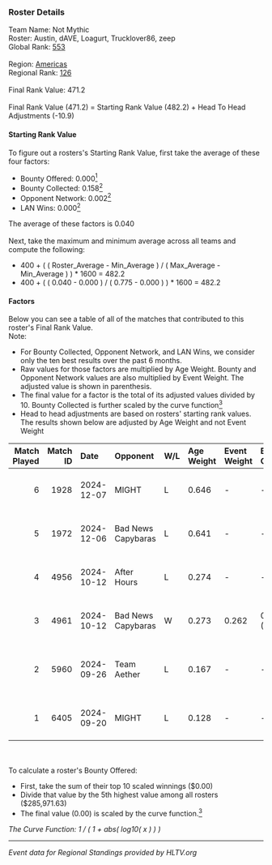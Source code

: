 ### Roster Details<br />
Team Name: Not Mythic<br />
Roster: Austin, dAVE, Loagurt, Trucklover86, zeep<br />
Global Rank: [553](../../standings_global_2025_02_28.md)<br />
<br />
Region: [Americas]( ../../standings_americas_2025_02_28.md)<br />
Regional Rank: [126]( ../../standings_americas_2025_02_28.md)<br />
<br />
Final Rank Value:  471.2<br />
<br />
Final Rank Value (471.2) = Starting Rank Value (482.2) + Head To Head Adjustments (-10.9)<br />

#### Starting Rank Value<br />
To figure out a rosters's Starting Rank Value, first take the average of these four factors:<br />
- Bounty Offered: 0.000[<sup>1</sup>](#table2)
- Bounty Collected: 0.158[<sup>2</sup>](#table1)
- Opponent Network: 0.002[<sup>2</sup>](#table1)
- LAN Wins: 0.000[<sup>2</sup>](#table1)

The average of these factors is 0.040<br />
<br />
Next, take the maximum and minimum average across all teams and compute the following:<br />
- 400 + ( ( Roster_Average - Min_Average ) / ( Max_Average - Min_Average ) ) * 1600 = 482.2
- 400 + ( ( 0.040 - 0.000 ) / ( 0.775 - 0.000 ) ) * 1600 = 482.2


#### Factors<br />
Below you can see a table of all of the matches that contributed to this roster's Final Rank Value.<br />
Note:<br />

- For Bounty Collected, Opponent Network, and LAN Wins, we consider only the ten best results over the past 6 months.
- Raw values for those factors are multiplied by Age Weight. Bounty and Opponent Network values are also multiplied by Event Weight. The adjusted value is shown in parenthesis.
- The final value for a factor is the total of its adjusted values divided by 10. Bounty Collected is further scaled by the curve function[<sup>3</sup>](#curveFunction)
- Head to head adjustments are based on rosters' starting rank values. The results shown below are adjusted by Age Weight and not Event Weight
<span id="table1"></span><br />


| Match Played | Match ID | Date       | Opponent           | W/L | Age Weight | Event Weight | Bounty Collected | Opponent Network | LAN Wins  | H2H Adj. | Roster                                       |
| -: | -: | :- | :- | :- | :- | :- | :- | :- | :- | -: | :- |
|            6 |     1928 | 2024-12-07 | MIGHT              | L   | 0.646      | -            | -                | -                | -         |    -3.88 | Austin, dAVE, Loagurt, Trucklover86, zeep    |
|            5 |     1972 | 2024-12-06 | Bad News Capybaras | L   | 0.641      | -            | -                | -                | -         |    -5.28 | Austin, dAVE, Loagurt, Trucklover86, zeep    |
|            4 |     4956 | 2024-10-12 | After Hours        | L   | 0.274      | -            | -                | -                | -         |    -5.27 | Austin, dAVE, Loagurt, WetWillie, zeep       |
|            3 |     4961 | 2024-10-12 | Bad News Capybaras | W   | 0.273      | 0.262        | 0.001 (0.000)    | 0.224 (0.016)    | 0 (0.000) |     6.54 | Austin, dAVE, Loagurt, WetWillie, zeep       |
|            2 |     5960 | 2024-09-26 | Team Aether        | L   | 0.167      | -            | -                | -                | -         |    -2.39 | dAVE, Loagurt, traekS, WetWillie, zeep       |
|            1 |     6405 | 2024-09-20 | MIGHT              | L   | 0.128      | -            | -                | -                | -         |    -0.68 | Austin, injury, Trucklover86, tylert69, zeep |

<br />
<span id="table2"></span><br />
To calculate a roster's Bounty Offered:<br />

- First, take the sum of their top 10 scaled winnings ($0.00)
- Divide that value by the 5th highest value among all rosters ($285,971.63)
- The final value (0.00) is scaled by the curve function.[<sup>3</sup>](#curveFunction)

<span id="curveFunction"></span>_The Curve Function: 1 / ( 1 + abs( log10( x ) ) )_<br />

---
_Event data for Regional Standings provided by HLTV.org_<br />
